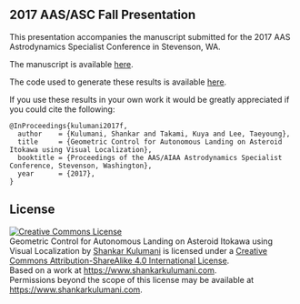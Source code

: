 ## 2017 AAS/ASC Fall Presentation

This presentation accompanies the manuscript submitted for the 2017 AAS Astrodynamics Specialist Conference in Stevenson, WA.

The manuscript is available [here](https://github.com/fdcl-gwu/2017_AAS_fall_manuscript).

The code used to generate these results is available [here](https://github.com/fdcl-gwu/asteroid_dumbbell).

If you use these results in your own work it would be greatly appreciated if you could cite the following:

~~~
@InProceedings{kulumani2017f,
  author    = {Kulumani, Shankar and Takami, Kuya and Lee, Taeyoung},
  title     = {Geometric Control for Autonomous Landing on Asteroid Itokawa using Visual Localization},
  booktitle = {Proceedings of the AAS/AIAA Astrodynamics Specialist Conference, Stevenson, Washington},
  year      = {2017},
}
~~~

## License

<a rel="license" href="http://creativecommons.org/licenses/by-sa/4.0/"><img alt="Creative Commons License" style="border-width:0" src="https://i.creativecommons.org/l/by-sa/4.0/88x31.png" /></a><br /><span xmlns:dct="http://purl.org/dc/terms/" property="dct:title">Geometric Control for Autonomous Landing on Asteroid Itokawa using Visual Localization</span> by <a xmlns:cc="http://creativecommons.org/ns#" href="https://www.shankarkulumani.com" property="cc:attributionName" rel="cc:attributionURL">Shankar Kulumani</a> is licensed under a <a rel="license" href="http://creativecommons.org/licenses/by-sa/4.0/">Creative Commons Attribution-ShareAlike 4.0 International License</a>.<br />Based on a work at <a xmlns:dct="http://purl.org/dc/terms/" href="https://www.shankarkulumani.com" rel="dct:source">https://www.shankarkulumani.com</a>.<br />Permissions beyond the scope of this license may be available at <a xmlns:cc="http://creativecommons.org/ns#" href="https://www.shankarkulumani.com" rel="cc:morePermissions">https://www.shankarkulumani.com</a>.
